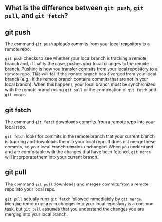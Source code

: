 ## What is the difference between `git push`, `git pull`, and `git fetch`?

## git push
The command `git push` uploads commits from your local repository to a remote repo.

 `git push` checks to see whether your local branch is tracking a remote branch and, if that is the case, pushes your local changes to the remote branch. Pushing is how you transfer commits from your local repository to a remote repo. This will fail if the remote branch has diverged from your local branch (e.g., if the remote branch contains commits that are not in your local branch). When this happens, your local branch must be synchronized with the remote branch using `git pull` or the combination of `git fetch` and `git merge`.

## git fetch
The command `git fetch` downloads commits from a remote repo into your local repo.


`git fetch` looks for commits in the remote branch that your current branch is tracking and downloads them to your local repo. It does not merge these commits, so your local branch remains unchanged. When you understand and are comfortable with the changes that have been fetched, `git merge` will incorporate them into your current branch.

## git pull
The command `git pull` downloads and merges commits from a remote repo into your local repo.

`git pull` actually runs `git fetch` followed immediately by `git merge`. Merging remote upstream changes into your local repository is a common task, but `git pull` assumes that you understand the changes you are merging into your local branch. 